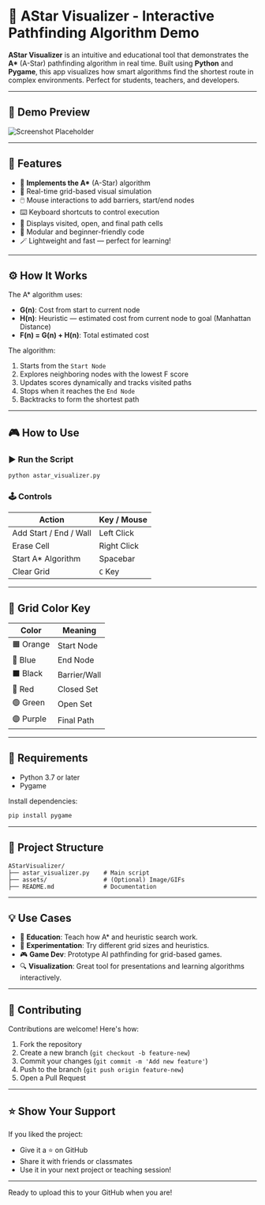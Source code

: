 
# 🌟 AStar Visualizer - Interactive Pathfinding Algorithm Demo

**AStar Visualizer** is an intuitive and educational tool that demonstrates the **A\*** (A-Star) pathfinding algorithm in real time. Built using **Python** and **Pygame**, this app visualizes how smart algorithms find the shortest route in complex environments. Perfect for students, teachers, and developers.

---

## 📸 Demo Preview

<!-- 🚧 Add a screenshot or GIF below -->
![Screenshot Placeholder](https://via.placeholder.com/800x400.png?text=AStar+Visualizer+Demo+Coming+Soon)

<!-- Optionally add more media -->
<!-- ![Screenshot2](assets/screenshot2.png) -->

---

## 🚀 Features

- 🧠 **Implements the A\*** (A-Star) algorithm
- 🧱 Real-time grid-based visual simulation
- 🖱️ Mouse interactions to add barriers, start/end nodes
- ⌨️ Keyboard shortcuts to control execution
- 🎯 Displays visited, open, and final path cells
- 🧩 Modular and beginner-friendly code
- 🪄 Lightweight and fast — perfect for learning!

---

## ⚙️ How It Works

The A\* algorithm uses:

- **G(n)**: Cost from start to current node
- **H(n)**: Heuristic — estimated cost from current node to goal (Manhattan Distance)
- **F(n) = G(n) + H(n)**: Total estimated cost

The algorithm:
1. Starts from the `Start Node`
2. Explores neighboring nodes with the lowest F score
3. Updates scores dynamically and tracks visited paths
4. Stops when it reaches the `End Node`
5. Backtracks to form the shortest path

---

## 🎮 How to Use

### ▶️ Run the Script

```bash
python astar_visualizer.py
````

### 🕹️ Controls

| Action                 | Key / Mouse |
| ---------------------- | ----------- |
| Add Start / End / Wall | Left Click  |
| Erase Cell             | Right Click |
| Start A\* Algorithm    | Spacebar    |
| Clear Grid             | `C` Key     |

---

## 🎨 Grid Color Key

| Color     | Meaning      |
| --------- | ------------ |
| 🟧 Orange | Start Node   |
| 🔵 Blue   | End Node     |
| ⬛ Black   | Barrier/Wall |
| 🔴 Red    | Closed Set   |
| 🟢 Green  | Open Set     |
| 🟣 Purple | Final Path   |

---

## 🧰 Requirements

* Python 3.7 or later
* Pygame

Install dependencies:

```bash
pip install pygame
```

---

## 📁 Project Structure

```
AStarVisualizer/
├── astar_visualizer.py    # Main script
├── assets/                # (Optional) Image/GIFs
├── README.md              # Documentation
```

---

## 💡 Use Cases

* 🏫 **Education**: Teach how A\* and heuristic search work.
* 🧪 **Experimentation**: Try different grid sizes and heuristics.
* 🎮 **Game Dev**: Prototype AI pathfinding for grid-based games.
* 🔍 **Visualization**: Great tool for presentations and learning algorithms interactively.

---

## 🤝 Contributing

Contributions are welcome! Here's how:

1. Fork the repository
2. Create a new branch (`git checkout -b feature-new`)
3. Commit your changes (`git commit -m 'Add new feature'`)
4. Push to the branch (`git push origin feature-new`)
5. Open a Pull Request

---


## ⭐️ Show Your Support

If you liked the project:

* Give it a ⭐ on GitHub
* Share it with friends or classmates
* Use it in your next project or teaching session!

---


Ready to upload this to your GitHub when you are!
```
